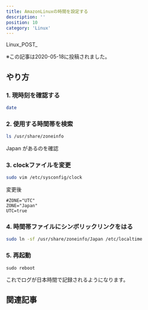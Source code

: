```yaml
---
title: AmazonLinuxの時間を設定する
description: ''
position: 10
category: 'Linux'
---
```


Linux_POST_

※この記事は2020-05-18に投稿されました。
## やり方

### 1. 現時刻を確認する
```bash
date
```

### 2. 使用する時間帯を検索
```bash
ls /usr/share/zoneinfo
```
Japan があるのを確認

### 3. clockファイルを変更
```bash
sudo vim /etc/sysconfig/clock
```

変更後
```
#ZONE="UTC"
ZONE="Japan"
UTC=true
```

### 4. 時間帯ファイルにシンボリックリンクをはる
```bash
sudo ln -sf /usr/share/zoneinfo/Japan /etc/localtime
```

### 5. 再起動
```
sudo reboot
```

これでログが日本時間で記録されるようになります。

## 関連記事
<CategoryPost :category-name-props="category" />
